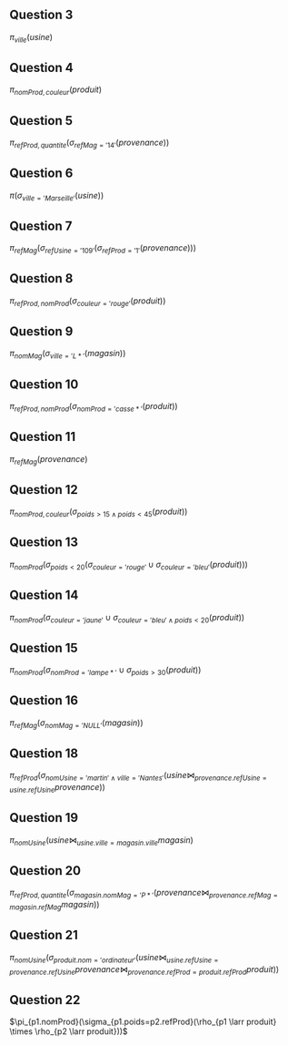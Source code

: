 ## Question 3
$\pi_{ville}(usine)$

## Question 4
$\pi_{nomProd, couleur}(produit)$

## Question 5
$\pi_{refProd, quantite}(\sigma_{refMag='14'}(provenance))$

## Question 6
$\pi(\sigma_{ville='Marseille'}(usine))$

## Question 7
$\pi_{refMag}(\sigma_{refUsine='109'}(\sigma_{refProd='1'}(provenance)))$

## Question 8
$\pi_{refProd, nomProd}(\sigma_{couleur='rouge'}(produit))$

## Question 9
$\pi_{nomMag}(\sigma_{ville='L*'}(magasin))$

## Question 10
$\pi_{refProd, nomProd}(\sigma_{nomProd='casse*'}(produit))$

## Question 11
$\pi_{refMag}(provenance)$

## Question 12
$\pi_{nomProd, couleur}(\sigma_{poids>15 \wedge poids<45}(produit))$

## Question 13
$\pi_{nomProd}(\sigma_{poids<20}(\sigma_{couleur='rouge'} \cup \sigma_{couleur='bleu'}(produit)))$

## Question 14
$\pi_{nomProd}(\sigma_{couleur='jaune'} \cup \sigma_{couleur='bleu' \wedge poids<20}(produit))$

## Question 15
$\pi_{nomProd}(\sigma_{nomProd='lampe*'} \cup \sigma_{poids>30}(produit))$

## Question 16
$\pi_{refMag}(\sigma_{nomMag='NULL'}(magasin))$

## Question 18
$\pi_{refProd}(\sigma_{nomUsine='martin' \wedge ville='Nantes'}(usine \Join_{provenance.refUsine=usine.refUsine} provenance))$

## Question 19
$\pi_{nomUsine}(usine \Join_{usine.ville=magasin.ville} magasin)$

## Question 20
$\pi_{refProd, quantite}(\sigma_{magasin.nomMag='P*'}(provenance \Join_{provenance.refMag=magasin.refMag} magasin))$

## Question 21
$\pi_{nomUsine}(\sigma_{produit.nom='ordinateur'}(usine \Join_{usine.refUsine=provenance.refUsine} provenance \Join_{provenance.refProd=produit.refProd} produit))$

## Question 22
$\pi_{p1.nomProd}(\sigma_{p1.poids=p2.refProd}(\rho_{p1 \larr produit} \times \rho_{p2 \larr produit}))$